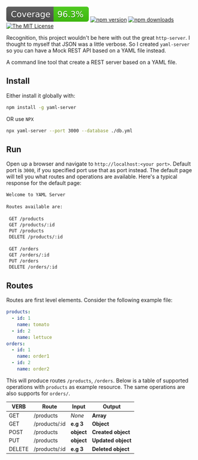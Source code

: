 ![Coverage](./badges/coverage.svg)
[![npm version](https://badge.fury.io/js/yaml-server.svg)](https://www.npmjs.com/package/yaml-server)
[![npm downloads](https://img.shields.io/npm/dm/yaml-server?color=blue&label=npm%20downloads&style=flat-square)](https://www.npmjs.com/package/yaml-server)
[![The MIT License](https://img.shields.io/badge/license-MIT-orange.svg?color=blue&style=flat-square)](http://opensource.org/licenses/MIT)

Recognition, this project wouldn't be here with out the great `http-server`. I thought to myself that JSON was a little verbose. So I created `yaml-server` so you can have a Mock REST API based on a YAML file instead.

A command line tool that create a REST server based on a YAML file.

## Install

Either install it globally with:

```bash
npm install -g yaml-server
```

OR use `NPX`

```bash
npx yaml-server --port 3000 --database ./db.yml
```

## Run

Open up a browser and navigate to `http://localhost:<your port>`. Default port is `3000`, if you specified port use that as port instead. The default page will tell you what routes and operations are available. Here's a typical response for the default page:

```output
Welcome to YAML Server

Routes available are:

 GET /products
 GET /products/:id
 PUT /products
 DELETE /products/:id

 GET /orders
 GET /orders/:id
 PUT /orders
 DELETE /orders/:id
```

## Routes

Routes are first level elements. Consider the following example file:

```yml
products:
  - id: 1
    name: tomato
  - id: 2
    name: lettuce
orders:
  - id: 1
    name: order1
  - id: 2
    name: order2
```

This will produce routes `/products`, `/orders`. Below is a table of supported operations with `products` as example resource. The same operations are also supports for `orders/`.

| VERB     |Route          | Input      | Output             |
|----------|---------------|------------|--------------------|
| GET      | /products     | *None*     | **Array**          |
| GET      | /products/:id |  **e.g 3** | **Object**         |
| POST     | /products     | **object** | **Created object** |
| PUT      | /products     | **object** | **Updated object** |
| DELETE   | /products/:id | **e.g 3**  | **Deleted object** |
